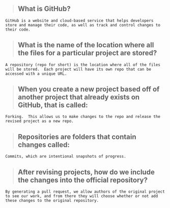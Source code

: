 
> ## **What is GitHub?**
```
GitHub is a website and cloud-based service that helps developers store and manage their code, as well as track and control changes to their code.
```
> ## **What is the name of the location where all the files for a particular project are stored?**
```
A repository (repo for short) is the location where all of the files will be stored.  Each project will have its own repo that can be accessed with a unique URL.
```
> ## **When you create a new project based off of another project that already exists on GitHub, that is called:**
```
Forking.  This allows us to make changes to the repo and release the revised project as a new repo. 
```
> ## **Repositories are folders that contain changes called:**
```
Commits, which are intentional snapshots of progress.
```
> ## **After revising projects, how do we include the changes into the official repository?**
```
By generating a pull request, we allow authors of the original project to see our work, and from there they will choose whether or not add these changes to the original repository.
```
